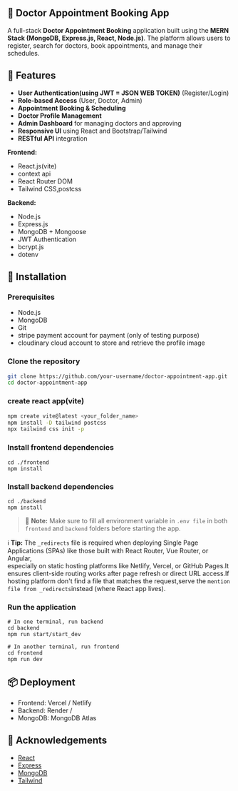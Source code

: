## 🏥 Doctor Appointment Booking App

A full-stack **Doctor Appointment Booking** application built using the **MERN Stack (MongoDB, Express.js, React, Node.js)**. The platform allows users to register, search for doctors, book appointments, and manage their schedules.

## 🚀 Features

- **User Authentication(using JWT = JSON WEB TOKEN)** (Register/Login)
- **Role-based Access** (User, Doctor, Admin)
- **Appointment Booking & Scheduling**
- **Doctor Profile Management**
- **Admin Dashboard** for managing doctors and approving
- **Responsive UI** using React and Bootstrap/Tailwind
- **RESTful API** integration

**Frontend:**
- React.js(vite)
- context api
- React Router DOM
- Tailwind CSS,postcss

**Backend:**
- Node.js
- Express.js
- MongoDB + Mongoose
- JWT Authentication
- bcrypt.js
- dotenv


## 🔧 Installation

### Prerequisites
- Node.js
- MongoDB
- Git
- stripe payment account for payment (only of testing purpose)
- cloudinary cloud account to store and retrieve the profile image

### Clone the repository

```bash
git clone https://github.com/your-username/doctor-appointment-app.git
cd doctor-appointment-app
```
### create react app(vite)

```bash
npm create vite@latest <your_folder_name>
npm install -D tailwind postcss
npx tailwind css init -p
```
### Install frontend dependencies

```
cd ./frontend
npm install
```
### Install backend dependencies

```
cd ./backend
npm install
```
> 📌 **Note:** Make sure to  fill all environment variable in `.env file` in both `frontend` and `backend` folders before starting the app.

ℹ️ **Tip:** The  `_redirects` file is required when deploying Single Page Applications (SPAs) like those built with React Router, Vue Router, or Angular,     
especially on static hosting platforms like Netlify, Vercel, or GitHub Pages.It ensures client-side routing works after page refresh or direct URL access.If hosting platform don't find a file that matches the request,serve the `mention file from _redirects`instead (where React app lives).

### Run the application
```
# In one terminal, run backend
cd backend
npm run start/start_dev

# In another terminal, run frontend
cd frontend
npm run dev
```

## 📦 Deployment
- Frontend: Vercel / Netlify
- Backend: Render /
- MongoDB: MongoDB Atlas

## 🙌 Acknowledgements
- [React](https://reactjs.org/)
- [Express](https://expressjs.com/)
- [MongoDB](https://www.mongodb.com/)
- [Tailwind](https://tailwindcss.com/)


